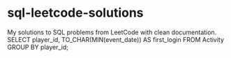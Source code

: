 # sql-leetcode-solutions
My solutions to SQL problems from LeetCode with clean documentation.
SELECT player_id, TO_CHAR(MIN(event_date)) AS first_login
FROM Activity
GROUP BY player_id;
